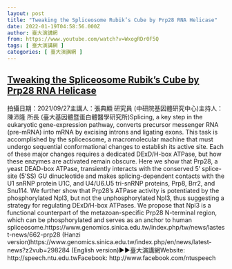 ```yaml
---
layout: post
title: "Tweaking the Spliceosome Rubik’s Cube by Prp28 RNA Helicase"
date: 2022-01-19T04:58:56.000Z
author: 臺大演講網
from: https://www.youtube.com/watch?v=WxogRDr0F5Q
tags: [ 臺大演講網 ]
categories: [ 臺大演講網 ]
---
```

<!--1642568336000-->
[Tweaking the Spliceosome Rubik’s Cube by Prp28 RNA Helicase](https://www.youtube.com/watch?v=WxogRDr0F5Q)
------

<div>
拍攝日期：2021/09/27主講人：張典顯 研究員 (中研院基因體研究中心)主持人：陳沛隆 所長 (臺大基因體暨蛋白體醫學研究所)Splicing, a key step in the eukaryotic gene-expression pathway, converts precursor messenger RNA (pre-mRNA) into mRNA by excising introns and ligating exons.  This task is accomplished by the spliceosome, a macromolecular machine that must undergo sequential conformational changes to establish its active site.  Each of these major changes requires a dedicated DExD/H-box ATPase, but how these enzymes are activated remain obscure.  Here we show that Prp28, a yeast DEAD-box ATPase, transiently interacts with the conserved 5’ splice-site (5’SS) GU dinucleotide and makes splicing-dependent contacts with the U1 snRNP protein U1C, and U4/U6.U5 tri-snRNP proteins, Prp8, Brr2, and Snu114.  We further show that Prp28’s ATPase activity is potentiated by the phosphorylated Npl3, but not the unphosphorylated Npl3, thus suggesting a strategy for regulating DExD/H-box ATPases.  We propose that Npl3 is a functional counterpart of the metazoan-specific Prp28 N-terminal region, which can be phosphorylated and serves as an anchor to human spliceosome.https://www.genomics.sinica.edu.tw/index.php/tw/news/lastest-news/662-prp28 (Hanzi version)https://www.genomics.sinica.edu.tw/index.php/en/news/latest-news?z2vub=298284 (English version)►►臺大演講網Website: http://speech.ntu.edu.twFacebook: http://www.facebook.com/ntuspeech
</div>

